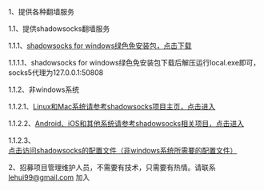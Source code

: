 1、提供各种翻墙服务

1.1、提供shadowsocks翻墙服务

1.1.1、[shadowsocks for windows绿色免安装包，点击下载](https://github.com/vpstunnel/downloads/raw/master/shadowsocks/shadowsocks.zip)

1.1.1.1、shadowsocks for windows绿色免安装包下载后解压运行local.exe即可，socks5代理为127.0.0.1:50808

1.1.2、非windows系统

1.1.2.1、[Linux和Mac系统请参考shadowsocks项目主页，点击进入](https://github.com/clowwindy/shadowsocks)

1.1.2.2、[Android、iOS和其他系统请参考shadowsocks相关项目，点击进入](https://github.com/clowwindy)

1.1.2.3、[点击访问shadowsocks的配置文件（非windows系统所需要的配置文件）](https://github.com/lehui99/vpstunnel/tree/master/shadowsocks)

2、招募项目管理维护人员，不需要有技术，只需要有热情。请联系 lehui99@gmail.com 加入
